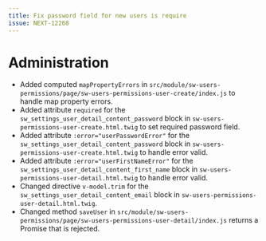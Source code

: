```yaml
---
title: Fix password field for new users is require
issue: NEXT-12268
---
```

# Administration
* Added computed `mapPropertyErrors` in `src/module/sw-users-permissions/page/sw-users-permissions-user-create/index.js` to handle map property errors.
* Added attribute `required` for the `sw_settings_user_detail_content_password` block in `sw-users-permissions-user-create.html.twig` to set required password field.
* Added attribute `:error="userPasswordError"` for the `sw_settings_user_detail_content_password` block in `sw-users-permissions-user-create.html.twig` to handle error valid.
* Added attribute `:error="userFirstNameError"` for the `sw_settings_user_detail_content_first_name` block in `sw-users-permissions-user-detail.html.twig` to handle error valid.
* Changed directive `v-model.trim` for the `sw_settings_user_detail_content_email` block in `sw-users-permissions-user-detail.html.twig`.
* Changed method `saveUser` in `src/module/sw-users-permissions/page/sw-users-permissions-user-detail/index.js` returns a Promise that is rejected.
